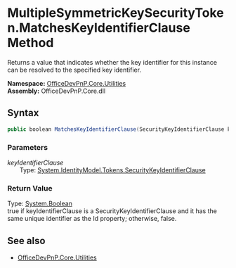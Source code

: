 # MultipleSymmetricKeySecurityToken.MatchesKeyIdentifierClause Method  
Returns a value that indicates whether the key identifier for this instance can be resolved to the specified key identifier.  

**Namespace:** [OfficeDevPnP.Core.Utilities](OfficeDevPnP.Core.Utilities.md)  
**Assembly:** OfficeDevPnP.Core.dll  
## Syntax
```C#
public boolean MatchesKeyIdentifierClause(SecurityKeyIdentifierClause keyIdentifierClause)
```
### Parameters
*keyIdentifierClause*  
&emsp;&emsp;Type: [System.IdentityModel.Tokens.SecurityKeyIdentifierClause](System.IdentityModel.Tokens.SecurityKeyIdentifierClause.md) 
&emsp;&emsp;  
  
### Return Value
Type: [System.Boolean](System.Boolean.md)  
true if keyIdentifierClause is a SecurityKeyIdentifierClause and it has the same unique identifier as the Id property; otherwise, false.

## See also
- [OfficeDevPnP.Core.Utilities](OfficeDevPnP.Core.Utilities.md)
